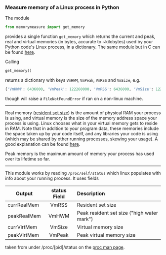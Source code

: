 ### Measure memory of a Linux process in Python

The module

```python
from memorymeasure import get_memory
```
provides a single function `get_memory` which returns the current and peak, 
real and virtual memories (in bytes, accurate to ~kilobytes) used by your Python code's Linux process, 
in a dictionary. The same module but in C can be found [here](https://github.com/TysonRayJones/CTools/tree/master/memory).

Calling
```python
get_memory()
```
returns a dictionary with keys `VmHWM`, `VmPeak`, `VmRSS` and `VmSize`, e.g.
```Python
{'VmHWM': 6436000, 'VmPeak': 122260000, 'VmRSS': 6436000, 'VmSize': 122244000}
```
though will raise a `FileNotFoundError` if ran on a non-linux machine.

--------------------

Real memory ([resident set size](https://en.wikipedia.org/wiki/Resident_set_size)) 
is the amount of physical RAM your process is using, and virtual memory is the size of 
the memory address space your process is using. Linux chooses what in your virtual memory gets to
reside in RAM. Note that in addition to your program data, these memories include the space taken 
up by your code itself, and any libraries your code 
is using (which may be shared by other running processes, skewing your usage). 
A good explanation can
be found [here](https://superuser.com/questions/618687/why-do-programs-on-linux-kernel-use-so-much-more-vmem-than-resident-memory).

Peak memory is the maximum amount of memory your process has used over its lifetime so far.

---------------------

This module works by reading `/proc/self/status` which linux populates with info about your running process.
It uses fields

| Output      | status Field  | Description  |
| ------------|:-------------:|:-------------|
| currRealMem | VmRSS  | Resident set size |
| peakRealMem | VmHWM  | Peak resident set size ("high water mark") |
| currVirtMem | VmSize | Virtual memory size |
| peakVirtMem | VmPeak | Peak virtual memory size |

taken from under /proc/[pid]/status on the [proc man page](https://linux.die.net/man/5/proc).
